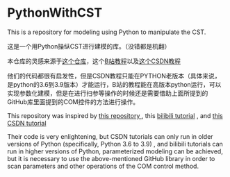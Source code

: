 # PythonWithCST
This is a repository for modeling using Python to manipulate the CST. 

这是一个用Python操纵CST进行建模的库。（没错都是机翻）

本仓库的灵感来源于[这个仓库](https://github.com/kaankvrck/Cst-Py-Api)，这个[B站教程](https://www.bilibili.com/video/BV1a7411K72H/?share_source=copy_web&vd_source=2c9beb25af00b14851dca086bf631efd)以及[这个CSDN教程](https://blog.csdn.net/weixin_52556029/article/details/126983128)

他们的代码都很有启发性，但是CSDN教程只能在PYTHON老版本（具体来说，是python的3.6到3.9版本）才能运行，B站的教程能在高版本python运行，可以实现参数化建模，但是在进行扫参等操作的时候还是需要借助上面所提到的GitHub库里面提到的COM控件的方法进行操作。

This repository was inspired by [ this repository ](https://github.com/kaankvrck/Cst-Py-Api) , this [bilibili tutorial](https://www.bilibili.com/video/BV1a7411K72H/?share_source=copy_web&vd_source=2c9beb25af00b14851dca086bf631efd) , and [ this CSDN tutorial ](https://blog.CSDN.net/weixin_52556029/article/details/126983128) 

Their code is very enlightening, but CSDN tutorials can only run in older versions of Python (specifically, Python 3.6 to 3.9) , and bilibili tutorials can run in higher versions of Python, parameterized modeling can be achieved, but it is necessary to use the above-mentioned GitHub library in order to scan parameters and other operations of the COM control method.